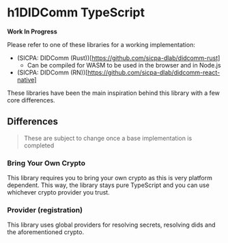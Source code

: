 <p align="center">
  <h1>h1DIDComm TypeScript</h1>
  <b>Work In Progress</b>
</p>

Please refer to one of these libraries for a working implementation:

- (SICPA: DIDComm (Rust))[https://github.com/sicpa-dlab/didcomm-rust]
  - Can be compiled for WASM to be used in the browser and in Node.js
- (SICPA: DIDComm (RN))[https://github.com/sicpa-dlab/didcomm-react-native]

These libraries have been the main inspiration behind this library with a few core differences.

## Differences

> These are subject to change once a base implementation is completed

### Bring Your Own Crypto

This library requires you to bring your own crypto as this is very platform dependent. This way, the library stays pure TypeScript and you can use whichever crypto provider you trust.

### Provider (registration)

This library uses global providers for resolving secrets, resolving dids and the aforementioned crypto.
